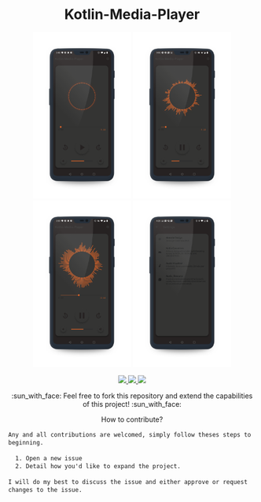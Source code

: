
<h1 align="center">Kotlin-Media-Player</h1>

<p align="center">
  <img src="https://github.com/cerver1/Kotlin-Media-Player/blob/master/screen%201_Audio.png" width='200'>
  <img src="https://github.com/cerver1/Kotlin-Media-Player/blob/master/screen%202_Audio.png" width='200'>
  <img src="https://github.com/cerver1/Kotlin-Media-Player/blob/master/screen%203_Audio.png" width='200'>
  <img src="https://github.com/cerver1/Kotlin-Media-Player/blob/master/screen%204_Audio.png" width='200'>
</p>

<p align='center'>
  
  <a href="https://github.com/JetBrains/kotlin">
    <img src="https://img.shields.io/badge/built%20with-Kotlin-orange" />
  </a>
  
  <a href='https://github.com/cerver1'>
     <img  src='https://img.shields.io/badge/Coded%20By-Cerve%20-blue'/>
  </a>
  
  <a href='https://www.instagram.com/cerve.1/'>
     <img  src='https://img.shields.io/badge/Follow%20On-Cerve.1%20-red'/>
  </a>
  
</p>

<p align='center'>
  :sun_with_face: Feel free to fork this repository and extend the capabilities of this project! :sun_with_face:
</p>

<p align='center'>
  How to contribute?
</p>
<p align='center'>

    Any and all contributions are welcomed, simply follow theses steps to beginning.
    
      1. Open a new issue 
      2. Detail how you'd like to expand the project. 
      
    I will do my best to discuss the issue and either approve or request changes to the issue. 
    
</p>
